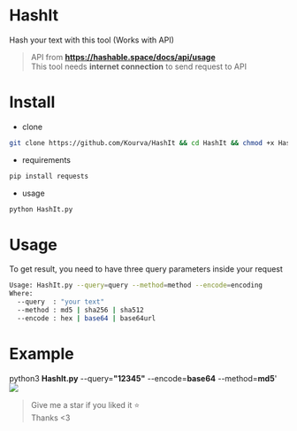 # HashIt
Hash your text with this tool (Works with API)
> API from **https://hashable.space/docs/api/usage**                   
> This tool needs **internet connection** to send request to API

# Install
+ clone
```bash
git clone https://github.com/Kourva/HashIt && cd HashIt && chmod +x HashIt.py
```
+ requirements
```bash
pip install requests
```
+ usage
```bash
python HashIt.py
```

# Usage
To get result, you need to have three query parameters inside your request
```bash
Usage: HashIt.py --query=query --method=method --encode=encoding
Where:
  --query  : "your text"
  --method : md5 | sha256 | sha512
  --encode : hex | base64 | base64url

```

# Example
python3 **HashIt.py** --query=**"12345"** --encode=**base64** --method=**md5**'
<br>
![](https://readme-typing-svg.demolab.com?font=Fira+Code&size=15&pause=1000&color=F7F7F7&width=500&lines=result+-%3E+WZRHGrsBESr8wYFZ9sx0tPURuZgG2lmzyvWpwXPKz8U%3D)

> Give me a star if you liked it ⭐️          
> Thanks <3
